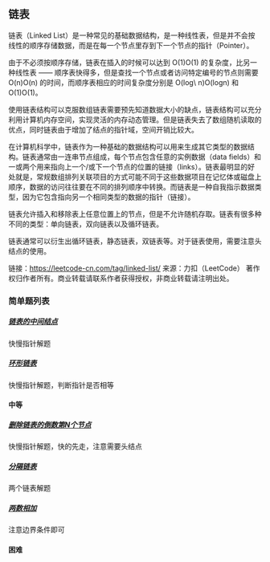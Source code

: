 ## 链表
链表（Linked List）是一种常见的基础数据结构，是一种线性表，但是并不会按线性的顺序存储数据，而是在每一个节点里存到下一个节点的指针（Pointer）。

由于不必须按顺序存储，链表在插入的时候可以达到 O(1)O(1) 的复杂度，比另一种线性表 —— 顺序表快得多，但是查找一个节点或者访问特定编号的节点则需要 O(n)O(n) 的时间，而顺序表相应的时间复杂度分别是 O(log\ n)O(logn) 和 O(1)O(1)。

使用链表结构可以克服数组链表需要预先知道数据大小的缺点，链表结构可以充分利用计算机内存空间，实现灵活的内存动态管理。但是链表失去了数组随机读取的优点，同时链表由于增加了结点的指针域，空间开销比较大。

在计算机科学中，链表作为一种基础的数据结构可以用来生成其它类型的数据结构。链表通常由一连串节点组成，每个节点包含任意的实例数据（data fields）和一或两个用来指向上一个/或下一个节点的位置的链接（links）。链表最明显的好处就是，常规数组排列关联项目的方式可能不同于这些数据项目在记忆体或磁盘上顺序，数据的访问往往要在不同的排列顺序中转换。而链表是一种自我指示数据类型，因为它包含指向另一个相同类型的数据的指针（链接）。

链表允许插入和移除表上任意位置上的节点，但是不允许随机存取。链表有很多种不同的类型：单向链表，双向链表以及循环链表。

链表通常可以衍生出循环链表，静态链表，双链表等。对于链表使用，需要注意头结点的使用。

链接：https://leetcode-cn.com/tag/linked-list/
来源：力扣（LeetCode）
著作权归作者所有。商业转载请联系作者获得授权，非商业转载请注明出处。

### 简单题列表

##### [链表的中间结点](../../leetcode/editor/cn/[876]链表的中间结点.js)
快慢指针解题
##### [环形链表](../../leetcode/editor/cn/[141]环形链表.js)
快慢指针解题，判断指针是否相等

#### 中等
##### [删除链表的倒数第N个节点](../../leetcode/editor/cn/[19]删除链表的倒数第N个节点.js)
快慢指针解题，快的先走，注意需要头结点
##### [分隔链表](../../leetcode/editor/cn/[86]分隔链表.js)
两个链表解题
##### [两数相加](../../leetcode/editor/cn/[2]两数相加.js)
注意边界条件即可
#### 困难
